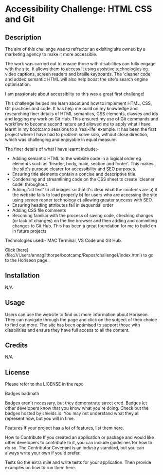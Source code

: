 <h1><strong>Accessibility Challenge: HTML CSS and Git</strong></h1>

<h2>Description</h2>
The aim of this challenge was to refractor an exisiting site owned by a marketing agency to make it more accessible. 

The work was carried out to ensure those with disabilities can fully engage with the site. It allows them to access it using assistive technologies eg. video captions, screen readers and braille keyboards. The 'cleaner code' and added semantic HTML will also help boost the site's search engine optimisation.

I am passionate about accessiblity so this was a great first challenge!

This challenge helped me learn about and how to implement HTML, CSS, Git practices and code. It has help me build on my knowledge and researching finer details of HTML semantics, CSS elements, classes and ids and logging my work on Git Hub. This ensured my use of Git commands and workflow to become second nature and allowed me to apply what I have learnt in my bootcamp sessions to a 'real-life' example. It has been the first project where I have had to problem solve solo, without close direction, which was challenging and enjoyable in equal measure. 

The finer details of what I have learnt include:-
<ul>
  <li>Adding semantic HTML to the website code in a logical order eg. elements such as 'header, body, main, section and footer'. This makes the site's purpose clearer for accessibility and SEO purposes.</li>
  <li>Ensuring title elements contain a concise and descriptive title.</li>
    <li>Condensing and streamlining code on the CSS sheet to create 'cleaner code' throughout.</li>
    <li>Adding 'alt text' to all images so that it's clear what the contents are a) if the website fails to load properly b) for users who are accessing the site using screen reader technology c) allowing greater success with SEO.</li>
    <li>Ensuring heading attributes fall in sequential order</>
    <li>Adding CSS file comments
    <li>Becoming familiar with the process of saving code, checking changes (or lack of changes) on the live browser and then adding and commiting changes to Git Hub. This has been a great foundation for me to build on in future projects</>
  </ul>
  
Technologies used:- MAC Terminal, VS Code and Git Hub.
  
Click [here] (file:///Users/annagilthorpe/bootcamp/Repos/challenge1/index.html) to go to the Horiseon page.

<h2>Installation</h2>
N/A

<h2>Usage</h2>
Users can use the website to find out more information about Horiseon. They can navigate through the page and click on the subject of their choice to find out more. The site has been optimised to support those with disabilities and ensure they have full access to all the content.  

<h2>Credits</h2>
N/A

<h2>License</h2>
Please refer to the LICENSE in the repo

Badges
badmath

Badges aren't necessary, but they demonstrate street cred. Badges let other developers know that you know what you're doing. Check out the badges hosted by shields.io. You may not understand what they all represent now, but you will in time.

Features
If your project has a lot of features, list them here.

How to Contribute
If you created an application or package and would like other developers to contribute to it, you can include guidelines for how to do so. The Contributor Covenant is an industry standard, but you can always write your own if you'd prefer.

Tests
Go the extra mile and write tests for your application. Then provide examples on how to run them here.
